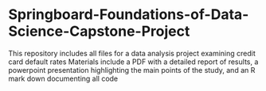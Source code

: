 # Springboard-Foundations-of-Data-Science-Capstone-Project
This repository includes all files for a data analysis project examining credit card default rates
Materials include a PDF with a detailed report of results, a powerpoint presentation highlighting the main points of the study, and an R mark down documenting all code
